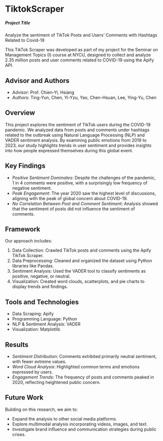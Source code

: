 # TiktokScraper

##### Project Title
Analyze the sentiment of TikTok Posts and Users’ Comments with Hashtags Related to Covid-19

This TikTok Scraper was developed as part of my project for the Seminar on Management Topics (I) course at NYCU, designed to collect and analyze 2.35 million posts and user comments related to COVID-19 using the Apify API.

## Advisor and Authors
* *Advisor*: Prof. Chien-Yi, Hsiang
* *Authors*: Ting-Yun, Chen, Yi-Yzu, Yao, Chen-Hsuan, Lee, Ying-Yu, Chen

## Overview
This project explores the sentiment of TikTok users during the COVID-19 pandemic. We analyzed data from posts and comments under hashtags related to the outbreak using Natural Language Processing (NLP) and VADER sentiment analysis. By examining public emotions from 2019 to 2023, our study highlights trends in user sentiment and provides insights into how people expressed themselves during this global event.

## Key Findings
* *Positive Sentiment Dominates*: Despite the challenges of the pandemic, 1 in 4 comments were positive, with a surprisingly low frequency of negative sentiment.
* *Peak Engagement*: The year 2020 saw the highest level of discussions, aligning with the peak of global concern about COVID-19.
* *No Correlation Between Post and Comment Sentiment*: Analysis showed that the sentiment of posts did not influence the sentiment of comments.

## Framework
Our approach includes:
1. Data Collection: Crawled TikTok posts and comments using the Apify TikTok Scraper.
2. Data Preprocessing: Cleaned and organized the dataset using Python libraries like Pandas.
3. Sentiment Analysis: Used the VADER tool to classify sentiments as positive, negative, or neutral.
4. Visualization: Created word clouds, scatterplots, and pie charts to display trends and findings.

## Tools and Technologies
* Data Scraping: Apify
* Programming Language: Python
* NLP & Sentiment Analysis: VADER
* Visualization: Matplotlib

## Results
* *Sentiment Distribution*: Comments exhibited primarily neutral sentiment, with fewer extreme values.
* *Word Cloud Analysis*: Highlighted common terms and emotions expressed by users.
* *Engagement Trends*: The frequency of posts and comments peaked in 2020, reflecting heightened public concern.

## Future Work
Building on this research, we aim to:
* Expand the analysis to other social media platforms.
* Explore multimodal analysis incorporating videos, images, and text.
* Investigate brand influence and communication strategies during public crises.

